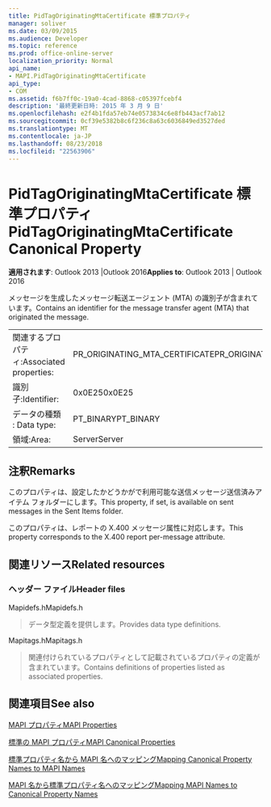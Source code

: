 ```yaml
---
title: PidTagOriginatingMtaCertificate 標準プロパティ
manager: soliver
ms.date: 03/09/2015
ms.audience: Developer
ms.topic: reference
ms.prod: office-online-server
localization_priority: Normal
api_name:
- MAPI.PidTagOriginatingMtaCertificate
api_type:
- COM
ms.assetid: f6b7ff0c-19a0-4cad-8868-c05397fcebf4
description: '最終更新日時: 2015 年 3 月 9 日'
ms.openlocfilehash: e2f4b1fda57eb74e0573834c6e8fb443acf7ab12
ms.sourcegitcommit: 0cf39e5382b8c6f236c8a63c6036849ed3527ded
ms.translationtype: MT
ms.contentlocale: ja-JP
ms.lasthandoff: 08/23/2018
ms.locfileid: "22563906"
---
```

# <a name="pidtagoriginatingmtacertificate-canonical-property"></a><span data-ttu-id="76226-103">PidTagOriginatingMtaCertificate 標準プロパティ</span><span class="sxs-lookup"><span data-stu-id="76226-103">PidTagOriginatingMtaCertificate Canonical Property</span></span>

  
  
<span data-ttu-id="76226-104">**適用されます**: Outlook 2013 |Outlook 2016</span><span class="sxs-lookup"><span data-stu-id="76226-104">**Applies to**: Outlook 2013 | Outlook 2016</span></span> 
  
<span data-ttu-id="76226-105">メッセージを生成したメッセージ転送エージェント (MTA) の識別子が含まれています。</span><span class="sxs-lookup"><span data-stu-id="76226-105">Contains an identifier for the message transfer agent (MTA) that originated the message.</span></span>
  
|||
|:-----|:-----|
|<span data-ttu-id="76226-106">関連するプロパティ:</span><span class="sxs-lookup"><span data-stu-id="76226-106">Associated properties:</span></span>  <br/> |<span data-ttu-id="76226-107">PR_ORIGINATING_MTA_CERTIFICATE</span><span class="sxs-lookup"><span data-stu-id="76226-107">PR_ORIGINATING_MTA_CERTIFICATE</span></span>  <br/> |
|<span data-ttu-id="76226-108">識別子:</span><span class="sxs-lookup"><span data-stu-id="76226-108">Identifier:</span></span>  <br/> |<span data-ttu-id="76226-109">0x0E25</span><span class="sxs-lookup"><span data-stu-id="76226-109">0x0E25</span></span>  <br/> |
|<span data-ttu-id="76226-110">データの種類 : </span><span class="sxs-lookup"><span data-stu-id="76226-110">Data type:</span></span>  <br/> |<span data-ttu-id="76226-111">PT_BINARY</span><span class="sxs-lookup"><span data-stu-id="76226-111">PT_BINARY</span></span>  <br/> |
|<span data-ttu-id="76226-112">領域:</span><span class="sxs-lookup"><span data-stu-id="76226-112">Area:</span></span>  <br/> |<span data-ttu-id="76226-113">Server</span><span class="sxs-lookup"><span data-stu-id="76226-113">Server</span></span>  <br/> |
   
## <a name="remarks"></a><span data-ttu-id="76226-114">注釈</span><span class="sxs-lookup"><span data-stu-id="76226-114">Remarks</span></span>

<span data-ttu-id="76226-115">このプロパティは、設定したかどうかがで利用可能な送信メッセージ送信済みアイテム フォルダーにします。</span><span class="sxs-lookup"><span data-stu-id="76226-115">This property, if set, is available on sent messages in the Sent Items folder.</span></span>
  
<span data-ttu-id="76226-116">このプロパティは、レポートの X.400 メッセージ属性に対応します。</span><span class="sxs-lookup"><span data-stu-id="76226-116">This property corresponds to the X.400 report per-message attribute.</span></span>
  
## <a name="related-resources"></a><span data-ttu-id="76226-117">関連リソース</span><span class="sxs-lookup"><span data-stu-id="76226-117">Related resources</span></span>

### <a name="header-files"></a><span data-ttu-id="76226-118">ヘッダー ファイル</span><span class="sxs-lookup"><span data-stu-id="76226-118">Header files</span></span>

<span data-ttu-id="76226-119">Mapidefs.h</span><span class="sxs-lookup"><span data-stu-id="76226-119">Mapidefs.h</span></span>
  
> <span data-ttu-id="76226-120">データ型定義を提供します。</span><span class="sxs-lookup"><span data-stu-id="76226-120">Provides data type definitions.</span></span>
    
<span data-ttu-id="76226-121">Mapitags.h</span><span class="sxs-lookup"><span data-stu-id="76226-121">Mapitags.h</span></span>
  
> <span data-ttu-id="76226-122">関連付けられているプロパティとして記載されているプロパティの定義が含まれています。</span><span class="sxs-lookup"><span data-stu-id="76226-122">Contains definitions of properties listed as associated properties.</span></span>
    
## <a name="see-also"></a><span data-ttu-id="76226-123">関連項目</span><span class="sxs-lookup"><span data-stu-id="76226-123">See also</span></span>



[<span data-ttu-id="76226-124">MAPI プロパティ</span><span class="sxs-lookup"><span data-stu-id="76226-124">MAPI Properties</span></span>](mapi-properties.md)
  
[<span data-ttu-id="76226-125">標準の MAPI プロパティ</span><span class="sxs-lookup"><span data-stu-id="76226-125">MAPI Canonical Properties</span></span>](mapi-canonical-properties.md)
  
[<span data-ttu-id="76226-126">標準プロパティ名から MAPI 名へのマッピング</span><span class="sxs-lookup"><span data-stu-id="76226-126">Mapping Canonical Property Names to MAPI Names</span></span>](mapping-canonical-property-names-to-mapi-names.md)
  
[<span data-ttu-id="76226-127">MAPI 名から標準プロパティ名へのマッピング</span><span class="sxs-lookup"><span data-stu-id="76226-127">Mapping MAPI Names to Canonical Property Names</span></span>](mapping-mapi-names-to-canonical-property-names.md)

